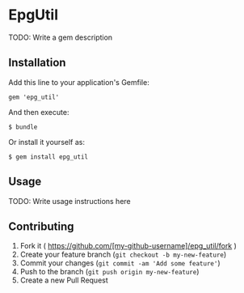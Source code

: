 # EpgUtil

TODO: Write a gem description

## Installation

Add this line to your application's Gemfile:

    gem 'epg_util'

And then execute:

    $ bundle

Or install it yourself as:

    $ gem install epg_util

## Usage

TODO: Write usage instructions here

## Contributing

1. Fork it ( https://github.com/[my-github-username]/epg_util/fork )
2. Create your feature branch (`git checkout -b my-new-feature`)
3. Commit your changes (`git commit -am 'Add some feature'`)
4. Push to the branch (`git push origin my-new-feature`)
5. Create a new Pull Request
